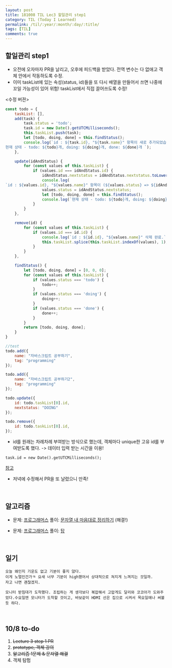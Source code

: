 ```yaml
---
layout: post
title: 181008 TIL Lec3 할일관리 step1 
category: TIL (Today I Learned)
permalink: /til/:year/:month/:day/:title/
tags: [TIL]
comments: true
---
```


## 할일관리 step1
- 오전에 오자마자 PR을 날리고, 오후에 피드백을 받았다. 전역 변수는 다 없애고 객체 안에서 작동하도록 수정.
- 이미 taskList에 있는 속성(status, id)들을 또 다시 배열을 만들어서 쓰면 나중에 꼬일 가능성이 있어 위험! taskList에서 직접 끌어쓰도록 수정! 

<수정 버젼>
```javascript
const todo = {
    taskList: [],
    add(task) {
        task.status = 'todo';
        task.id = new Date().getUTCMilliseconds();
        this.taskList.push(task);
        let [todo, doing, done] = this.findStatus();
        console.log(`id : ${task.id}, "${task.name}" 항목이 새로 추가되었습니다.
현재 상태 - todo: ${todo}개, doing: ${doing}개, done: ${done}개 `);
    },

    update(idAndStatus) {
        for (const values of this.taskList) {
            if (values.id === idAndStatus.id) {
                idAndStatus.nextstatus = idAndStatus.nextstatus.toLowerCase();
                console.log(
`id : ${values.id}, "${values.name}" 항목이 (${values.status} => ${idAndStatus.nextstatus}) 상태로 업데이트되었습니다.`);
                values.status = idAndStatus.nextstatus;
                let [todo, doing, done] = this.findStatus();
                console.log(`현재 상태 - todo: ${todo}개, doing: ${doing}개, done: ${done}개`);
            }
        }
    },

    remove(id) {
        for (const values of this.taskList) {
            if (values.id === id.id) {
                console.log(`id : ${id.id}, "${values.name}" 삭제 완료.`);
                this.taskList.splice(this.taskList.indexOf(values), 1);
            }
        }
    },

    findStatus() {
        let [todo, doing, done] = [0, 0, 0];
        for (const values of this.taskList) {
            if (values.status === 'todo') {
                todo++;
            }
            if (values.status === 'doing') {
                doing++;
            }
            if (values.status === 'done') {
                done++;
            }
        }
        return [todo, doing, done];
    }
}

//test
todo.add({
    name: "자바스크립트 공부하기",
    tag: "programming"
});

todo.add({
    name: "자바스크립트 공부하기2",
    tag: "programming"
});

todo.update({
    id: todo.taskList[0].id,
    nextstatus: "DOING"
});

todo.remove({
    id: todo.taskList[0].id,
});
```

- id를 원래는 차례차례 부여받는 방식으로 했는데, 객체마다 unique한 고유 id를 부여받도록 했다. -> 데이터 입력 받는 시간을 이용! 

```text
task.id = new Date().getUTCMilliseconds();
```
[참고](https://stackoverflow.com/questions/8012002/create-a-unique-number-with-javascript-time)

- 저녁에 수정해서 PR을 또 날렸으니 만족! 

<br>

## 알고리즘 
- 문제: [프로그래머스](https://programmers.co.kr/learn/courses/30/lessons/12915?language=javascript)
풀이: [문자열 내 마음대로 정리하기](https://gist.github.com/developersoom/a8b545a2f2c1473d4ab346383fd9aaaf) (해결!)

- 문제: [프로그래머스](https://programmers.co.kr/learn/courses/30/lessons/42588) 풀이: [탑](https://gist.github.com/developersoom/031ea7be9cdd54d48d605ec4c7e2a6e6) 

<br>

## 일기 

```text
오늘 왜인지 기운도 없고 기분이 좋지 않다.
이게 노멀인건가ㅋ 요새 너무 기분이 high했어서 상대적으로 쳐지게 느껴지는 것일까. 
자고 나면 괜찮겠지.

모니터 받침대가 도착했다. 조립하는 게 생각보다 복잡해서 고맙게도 달리와 코코아가 도와주었다.수요일엔 모니터가 도착할 것이고, 바보같이 HDMI 선은 집으로 시켜서 목요일에나 써볼 듯 하다. 
```

<br>

## 10/8 to-do
1. ~~Lecture 3 step 1 PR~~
2. ~~prototype, 객체 강의~~
3. ~~알고리즘 1문제 & 문자열 해결~~
4. 객체 탐험